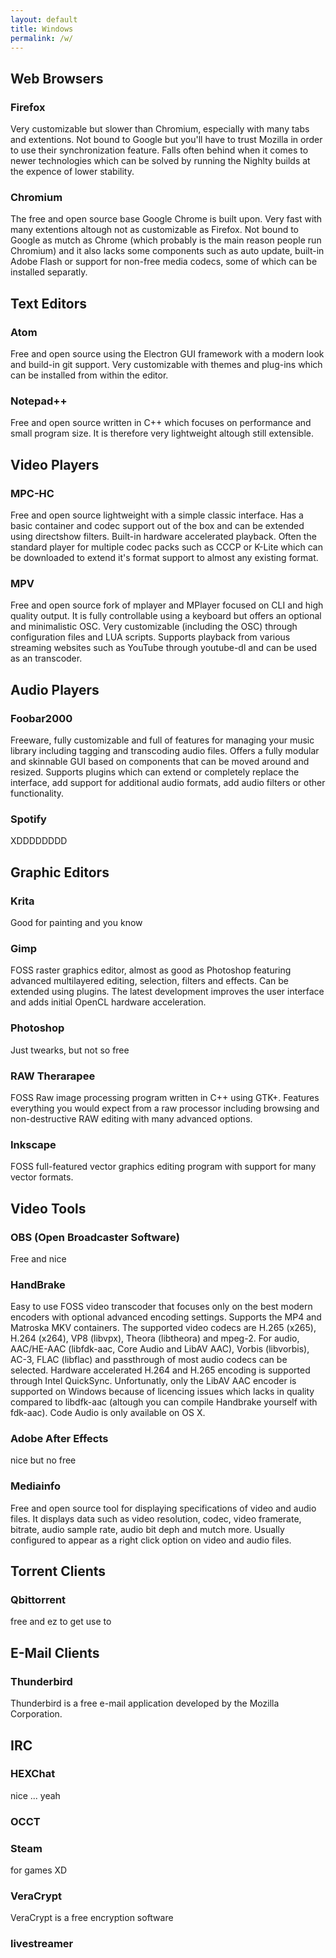 ```yaml
---
layout: default
title: Windows
permalink: /w/
---
```


## Web Browsers

### Firefox
Very customizable but slower than Chromium, especially with many tabs and
extentions. Not bound to Google but you'll have to trust Mozilla in order
to use their synchronization feature. Falls often behind when it comes
to newer technologies which can be solved by running the Nighlty builds
at the expence of lower stability.

### Chromium
The free and open source base Google Chrome is built upon. Very fast with many extentions altough not as customizable as Firefox. Not bound to Google as mutch as Chrome (which probably is the main reason people run Chromium) and it also lacks some components
such as auto update, built-in Adobe Flash or support for non-free media codecs,
some of which can be installed separatly.

## Text Editors

### Atom
Free and open source using the Electron GUI framework with a modern look and
build-in git support. Very customizable with themes and plug-ins which can be installed from within the editor.

### Notepad++
Free and open source written in C++ which focuses on performance and small program
size. It is therefore very lightweight altough still extensible.

## Video Players

### MPC-HC
Free and open source lightweight with a simple classic interface. Has a basic
container and codec support out of the box and can be extended using directshow
filters. Built-in hardware accelerated playback. Often the standard player for
multiple codec packs such as CCCP or K-Lite which can be downloaded to extend
it's format support to almost any existing format.

### MPV
Free and open source fork of mplayer and MPlayer focused on CLI and high quality
output. It is fully controllable using a keyboard but offers an optional and
minimalistic OSC. Very customizable (including the OSC) through configuration
files and LUA scripts. Supports playback from various streaming websites
such as YouTube through youtube-dl and can be used as an transcoder.

## Audio Players

### Foobar2000
Freeware, fully customizable and full of features for managing your music
library including tagging and transcoding audio files. Offers a fully modular
and skinnable GUI based on components that can be moved around and resized.
Supports plugins which can extend or completely replace the interface, add
support for additional audio formats, add audio filters or other functionality.

### Spotify
XDDDDDDDD

## Graphic Editors

### Krita
Good for painting and you know

### Gimp
FOSS raster graphics editor, almost as good as Photoshop featuring advanced multilayered editing, selection, filters and effects. Can be extended using plugins. The latest development improves the user interface and adds initial OpenCL hardware acceleration.

### Photoshop
Just twearks, but not so free

### RAW Therarapee
FOSS Raw image processing program written in C++ using GTK+. Features everything you would expect from a raw processor including browsing and non-destructive RAW editing with many advanced options.

### Inkscape
FOSS full-featured vector graphics editing program with support for many vector formats.

## Video Tools

### OBS (Open Broadcaster Software)
Free and nice

### HandBrake
Easy to use FOSS video transcoder that focuses only on the best modern encoders with optional advanced encoding settings. Supports the MP4 and Matroska MKV containers. The supported video codecs are H.265 (x265), H.264 (x264), VP8 (libvpx), Theora (libtheora) and mpeg-2. For audio, AAC/HE-AAC (libfdk-aac, Core Audio and LibAV AAC), Vorbis (libvorbis), AC-3, FLAC (libflac) and passthrough of most audio codecs can be selected. Hardware accelerated H.264 and H.265 encoding is supported through Intel QuickSync. Unfortunatly, only the LibAV AAC encoder is supported on Windows because of licencing issues which lacks in quality compared to libdfk-aac (altough you can compile Handbrake yourself with fdk-aac). Code Audio is only available on OS X.

### Adobe After Effects
nice but no free

### Mediainfo
Free and open source tool for displaying specifications of video and audio files. It displays data such as video resolution,
codec, video framerate, bitrate, audio sample rate, audio bit deph and mutch more. Usually configured to appear as a
right click option on video and audio files.

## Torrent Clients

### Qbittorrent
free and ez to get use to

## E-Mail Clients  

### Thunderbird
Thunderbird is a free e-mail application developed by the Mozilla Corporation.

## IRC

### HEXChat
nice ... yeah

### OCCT

### Steam
for games XD

### VeraCrypt
VeraCrypt is a free encryption software 

### livestreamer
